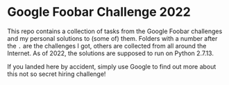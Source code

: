 # Google Foobar Challenge 2022
This repo contains a collection of tasks from the Google Foobar challenges and my personal solutions to (some of) them. 
Folders with a number after the `.` are the challenges I got, others are collected from all around the Internet.
As of 2022, the solutions are supposed to run on Python 2.7.13.

If you landed here by accident, simply use Google to find out more about this not so secret hiring challenge!